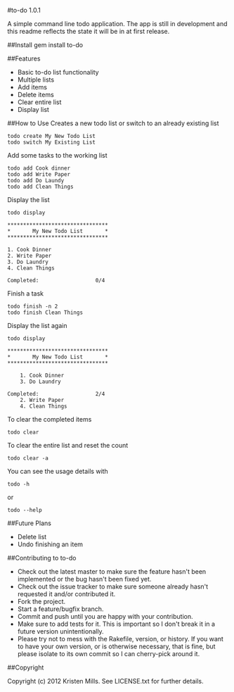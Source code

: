 #to-do 1.0.1

A simple command line todo application. The app is still in development and this readme reflects the state it will be in at first release.

##Install
	gem install to-do

##Features
* Basic to-do list functionality
* Multiple lists
* Add items
* Delete items
* Clear entire list
* Display list

##How to Use
Creates a new todo list or switch to an already existing list

	todo create My New Todo List
	todo switch My Existing List

Add some tasks to the working list

	todo add Cook dinner
	todo add Write Paper
	todo add Do Laundy
	todo add Clean Things
	
Display the list
	
	todo display
	
	********************************
	*       My New Todo List       *
	********************************
	
	1. Cook Dinner
	2. Write Paper
	3. Do Laundry
	4. Clean Things
	
	Completed:					0/4
	
Finish a task

	todo finish -n 2
	todo finish Clean Things
	
Display the list again 

	todo display
	
	********************************
	*       My New Todo List       *
	********************************

	    1. Cook Dinner
	    3. Do Laundry

	Completed:					2/4
	    2. Write Paper
	    4. Clean Things
		
To clear the completed items 
	
	todo clear

To clear the entire list and reset the count

	todo clear -a
	
You can see the usage details with
	
	todo -h
	
or

	todo --help

##Future Plans
* Delete list
* Undo finishing an item

##Contributing to to-do
 
* Check out the latest master to make sure the feature hasn't been implemented or the bug hasn't been fixed yet.
* Check out the issue tracker to make sure someone already hasn't requested it and/or contributed it.
* Fork the project.
* Start a feature/bugfix branch.
* Commit and push until you are happy with your contribution.
* Make sure to add tests for it. This is important so I don't break it in a future version unintentionally.
* Please try not to mess with the Rakefile, version, or history. If you want to have your own version, or is otherwise necessary, that is fine, but please isolate to its own commit so I can cherry-pick around it.

##Copyright

Copyright (c) 2012 Kristen Mills. See LICENSE.txt for
further details.